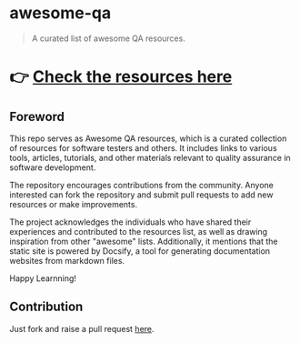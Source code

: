 # awesome-qa
> A curated list of awesome QA resources.


# 👉 [Check the resources here](https://priyanshus.github.io/awesome-qa)

## Foreword
This repo serves as Awesome QA resources, which is a curated collection of resources for software testers and others. It includes links to various tools, articles, tutorials, and other materials relevant to quality assurance in software development.

The repository encourages contributions from the community. Anyone interested can fork the repository and submit pull requests to add new resources or make improvements.

The project acknowledges the individuals who have shared their experiences and contributed to the resources list, as well as drawing inspiration from other "awesome" lists. Additionally, it mentions that the static site is powered by Docsify, a tool for generating documentation websites from markdown files.

Happy Learnning!

## Contribution
Just fork and raise a pull request [here](https://github.com/priyanshus/awesome-qa).

